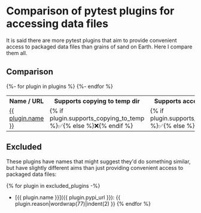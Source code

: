 # Comparison of pytest plugins for accessing data files

It is said there are more pytest plugins that aim to provide convenient access
to packaged data files than grains of sand on Earth. Here I compare them all.

## Comparison

<table>
  <tr>
    <th>Name / URL</th>
    <th>Supports copying to temp dir</th>
    <th>Supports accessing without copying</th>
    <th>Paths provided as</th>
    <th>Fixture names</th>
    <th>Folder names</th>
  </tr>
  {%- for plugin in plugins %}
  <tr>
    <td>
      <a href="{{ plugin.pypi_url }}">{{ plugin.name }}</a>
    </td>
    <td>
      {% if plugin.supports_copying_to_temp %}✅{% else %}❌{% endif %}
    </td>
    <td>
      {% if plugin.supports_access_without_copying %}✅{% else %}❌{% endif %}
    </td>
    <td>
      {{ plugin.provided_as }}
    </td>
    <td>
      {{ plugin.fixture_names|map('tojson')|join(', ')|replace('"', '`') }}
    </td>
    <td>
      {{ plugin.folder_names|map('tojson')|join(', ')|replace('"', '`') }}
    </td>
  </tr>
  {%- endfor %}
</table>


## Excluded

These plugins have names that might suggest they'd do something similar, but
have slightly different aims than just providing convenient access to packaged
data files:

{% for plugin in excluded_plugins -%}
- [{{ plugin.name }}]({{ plugin.pypi_url }}):
  {{ plugin.reason|wordwrap(77)|indent(2) }}
{% endfor %}

